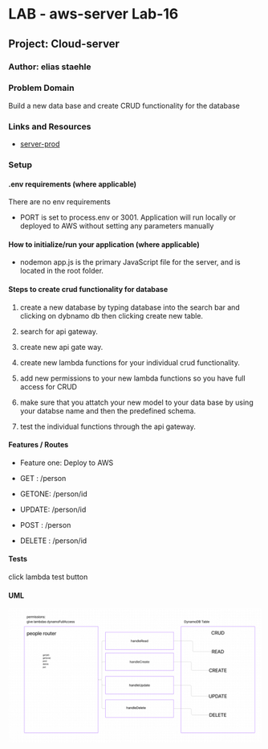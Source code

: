 # LAB - aws-server Lab-16

## Project: Cloud-server

### Author: elias staehle

### Problem Domain

Build a new data base and create CRUD functionality for the database

### Links and Resources

- [server-prod](http://aws-server-dev.us-east-1.elasticbeanstalk.com/)

### Setup

#### .env requirements (where applicable)

There are no env requirements

- PORT is set to process.env or 3001.
  Application will run locally or deployed to AWS without setting any parameters manually

#### How to initialize/run your application (where applicable)

- nodemon
  app.js is the primary JavaScript file for the server, and is located in the root folder.

#### Steps to create crud functionality for database

1. create a new database by typing database into the search bar and clicking on dybnamo db then clicking create new table.

2. search for api gateway.

3. create new api gate way.

4. create new lambda functions for your individual crud functionality.

5. add new permissions to your new lambda functions so you have full access for CRUD

6. make sure that you attatch your new model to your data base by using your databse name and then the predefined schema.

7. test the individual functions through the api gateway.
 
#### Features / Routes

- Feature one: Deploy to AWS

- GET : /person
- GETONE: /person/id
- UPDATE: /person/id
- POST : /person
- DELETE : /person/id


#### Tests

click lambda test button

#### UML

![UML](../ASSETS/LAB-19-UML.png)
